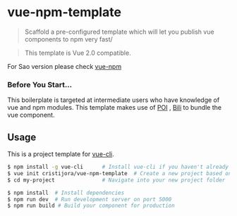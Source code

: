 # vue-npm-template

> Scaffold a pre-configured template which will let you publish vue components to npm very fast/

> This template is Vue 2.0 compatible.

For Sao version please check [vue-npm](https://github.com/cristijora/vue-npm)

### Before You Start...

This boilerplate is targeted at intermediate users who have knowledge of vue and npm modules.
This template makes use of [POI](https://poi.js.org/#/) , [Bili](https://egoist.moe/bili/#/) to bundle the vue component.

## Usage

This is a project template for [vue-cli](https://github.com/vuejs/vue-cli).

``` bash
$ npm install -g vue-cli      # Install vue-cli if you haven't already
$ vue init cristijora/vue-npm-template  # Create a new project based on this template
$ cd my-project               # Navigate into your new project folder

$ npm install  # Install dependencies
$ npm run dev  # Run development server on port 5000
$ npm run build # Build your component for production

```
